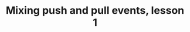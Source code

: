 ---
title: Mixing push and pull events, lesson 1
description: Learn how to execute pull sensor after stream processing
weight: 3
---
